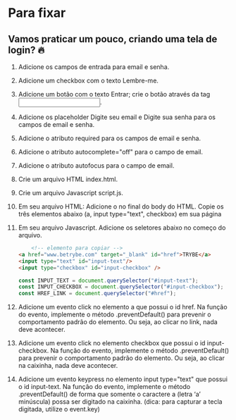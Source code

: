 # Para fixar

## Vamos praticar um pouco, criando uma tela de login? 🔥

1. Adicione os campos de entrada para email e senha.

2. Adicione um checkbox com o texto Lembre-me.

3. Adicione um botão com o texto Entrar; crie o botão através da tag <input>.

4. Adicione os placeholder Digite seu email e Digite sua senha para os campos de email e senha.

5. Adicione o atributo required para os campos de email e senha.

6. Adicione o atributo autocomplete="off" para o campo de email.

7. Adicione o atributo autofocus para o campo de email.

8. Crie um arquivo HTML index.html.

9. Crie um arquivo Javascript script.js.

10. Em seu arquivo HTML:
    Adicione o <script src="script.js"></script> no final do body do HTML.
    Copie os três elementos abaixo (a, input type="text", checkbox) em sua página

12. Em seu arquivo Javascript.
    Adicione os seletores abaixo no começo do arquivo.

    ```HTML
        <!-- elemento para copiar -->
    <a href="www.betrybe.com" target="_blank" id="href">TRYBE</a>
    <input type="text" id="input-text"/>
    <input type="checkbox" id="input-checkbox" />
    ```

    ```javascript
    const INPUT_TEXT = document.querySelector("#input-text");
    const INPUT_CHECKBOX = document.querySelector("#input-checkbox");
    const HREF_LINK = document.querySelector("#href");
    ```

13. Adicione um evento click no elemento a que possui o id href. Na função do evento, implemente o método .preventDefault() para prevenir o comportamento padrão do elemento. Ou seja, ao clicar no link, nada deve acontecer.

14. Adicione um evento click no elemento checkbox que possui o id input-checkbox. Na função do evento, implemente o método .preventDefault() para prevenir o comportamento padrão do elemento. Ou seja, ao clicar na caixinha, nada deve acontecer.

15. Adicione um evento keypress no elemento input type="text" que possui o id input-text. Na função do evento, implemente o método .preventDefault() de forma que somente o caractere a (letra ‘a’ minúscula) possa ser digitado na caixinha. (dica: para capturar a tecla digitada, utilize o event.key)


